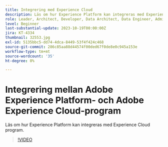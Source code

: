 ```yaml
---
title: Integrering med Experience Cloud
description: Läs om hur Experience Platform kan integreras med Experience Cloud program.
role: Leader, Architect, Developer, Data Architect, Data Engineer, Admin, User
level: Beginner
last-substantial-update: 2023-10-19T00:00:00Z
jira: KT-4334
thumbnail: 32553.jpg
exl-id: 5135bbc5-dd74-4dca-8449-53f4f424c468
source-git-commit: 286c85aa88d44574f00ded67f0de8e0c945a153e
workflow-type: tm+mt
source-wordcount: '35'
ht-degree: 0%

---
```


# Integrering mellan Adobe Experience Platform- och Adobe Experience Cloud-program

Läs om hur Experience Platform kan integreras med Experience Cloud program.

>[!VIDEO](https://video.tv.adobe.com/v/32553?learn=on&enablevpops)


